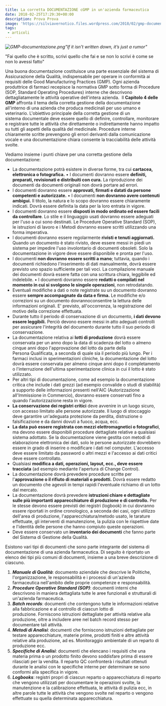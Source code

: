 ```yaml
---
title: La corretta DOCUMENTAZIONE cGMP in un'azienda farmaceutica
date: 2018-02-25T17:29:30+00:00
description: Prova Prova
image: 'https://silviavernotico.files.wordpress.com/2018/02/gmp-documentazione.png'
tags:
 - articoli
---
```

_![GMP-documentazione.png](/img/la-corretta-documentazione-cgmp-in-unazienda-farmaceutica.md/gmp-documentazione.png)"If it isn’t written down, it’s just a rumor"_

"Fai quello che è scritto, scrivi quello che fai e se non lo scrivi è come se non lo avessi fatto"

Una buona documentazione costituisce una parte essenziale del sistema di Assicurazione della Qualità, indispensabile per operare in conformità ai requisiti delle Good Manufacturing Practices (GMP). Ogni azienda produttrice di farmaci recepisce la normativa GMP sotto forma di Procedure (SOP, Standard Operating Procedures) interne che descrivono dettagliatamente le attività operative dell'intera azienda.  Il **Capitolo 4 delle GMP** affronta il tema della corretta gestione della documentazione all'interno di una azienda che produca medicinali per uso umano e veterinario. L'obiettivo principale della corretta gestione di un sistema documentale deve essere quello di definire, controllare, monitorare e registrare tutte le attività che direttamente o indirettamente hanno impatto su tutti gli aspetti della qualità del medicinale. Procedure interne chiaramente scritte prevengono gli errori derivanti dalla comunicazione vocale e una documentazione chiara consente la tracciabilità delle attività svolte.

Vediamo insieme i punti chiave per una corretta gestione della documentazione: 

* La documentazione potrà esistere in diverse forme, tra cui **cartacea, elettronica o fotografica.** • I documenti dovranno essere **definiti, preparati, revisionati e distribuiti con cura.** La riproduzione dei documenti da documenti originali non dovrà portare ad errori.  
* I documenti dovranno essere **approvati, firmati e datati da persone competenti e autorizzate.** • I documenti **non dovranno avere contenuti ambigui.** Il titolo, la natura e lo scopo dovranno essere chiaramente indicati. Dovrà essere definita la data per la loro entrata in vigore. 
* I documenti dovranno essere **disposti in modo ordinato ed essere facili da controllare**. Lo stile e il linguaggio usati dovranno essere adeguati per l'uso a cui sono destinati. Le Procedure Operative Standard (SOP), le istruzioni di lavoro e i Metodi dovranno essere scritti utilizzando una forma imperativa. 
* I documenti dovranno essere regolarmente **rivisti e tenuti aggiornati.** Quando un documento è stato rivisto, deve essere messi in piedi un sistema per impedire l'uso involontario di documenti obsoleti. Solo la documentazione in vigore deve essere disponibile e pronta per l'uso. 
* I documenti **non dovranno essere scritti a mano**; tuttavia, quando i documenti richiedono l'inserimento di dati manualmente, dovrà essere previsto uno spazio sufficiente per tali voci. La compilazione manuale dei documenti dovrà essere fatta con una scrittura chiara, leggibile ed indelebile. • I documenti dovranno essere **redatti o compilati nel momento in cui si svolgono le singole operazioni**, non retrodatando.  
* Eventuali modifiche a dati o note registrate su un documento dovranno essere **sempre accompagnate da data e firma.** Le modifiche e/o correzioni su un documento dovrannoconsentire la lettura delle informazioni originali. E' previsto, all'occorrenza, la registrazione del motivo della correzione effettuata. 
* Durante tutto il periodo di conservazione di un documento, **i dati devono essere leggibili.** Perciò devono essere messi in atto adeguati controlli per assicurare l'integrità del documento durante tutto il suo periodo di conservazione. 
* La documentazione relativa ai **lotti di produzione** dovrà essere conservata per un anno dopo la data di scadenza del lotto o almeno cinque anni dopo l'approvazione del lotto da parte della Persona Qualificata, a seconda di quale sia il periodo più lungo. Per i farmaci inclusi in sperimentazioni cliniche, la documentazione del lotto dovrà essere conservata per almeno cinque anni dopo il completamento o l'interruzione dell'ultima sperimentazione clinica in cui il lotto è stato utilizzato. 
* Per altri tipi di documentazione, come ad esempio la documentazione critica che include i dati grezzi (ad esempio convalide o studi di stabilità) a supporto delle informazioni presenti nell'AIC (Autorizzazione all'Immissione in Commercio), dovranno essere conservati fino a quando l'autorizzazione resta in vigore. 
* **La conservazione dei registri critici** deve avvenire in un luogo sicuro, con accesso limitato alle persone autorizzate. Il luogo di stoccaggio deve garantire un'adeguata protezione da perdita, distruzione o falsificazione e da danni dovuti a fuoco, acqua, ecc. 
* **La data può essere registrata con mezzi elettromagnetici o fotografici**, ma devono essere disponibili procedure dettagliate relative a qualsiasi sistema adottato. Se la documentazione viene gestita con metodi di elaborazione elettronica dei dati, solo le persone autorizzate dovrebbero essere in grado di inserire o modificare i dati nel computer. L'accesso deve essere limitato da password o altri mezzi e l'accesso ai dati critici deve essere controllato. 
* Qualsiasi **modifica a dati, operazioni, layout, ecc., deve essere tracciata** (ad esempio mediante l'apertura di Change Control). 
* La documentazione dovrà prevedere procedure scritte per l'**approvazione o il rifiuto di materiali o prodotti.** Dovrà essere redatto un documento che agevoli in tempi rapidi l'eventuale richiamo di un lotto dal mercato. 
* La documentazione dovrà prevedere **istruzioni chiare e dettagliate sulle più importanti apparecchiature di produzione e di controllo.** Per le stesse devono essere previsti dei registri (logbook) in cui dovranno essere riportati in ordine cronologico, a seconda dei casi, ogni utilizzo dell'area di produzione, l'apparecchiatura/metodo usato, le tarature effettuate, gli interventi di manutenzione, la pulizia con le rispettive date e l'identità delle persone che hanno compiuto queste operazioni. 
* Deve essere conservato un **inventario dei documenti** che fanno parte del Sistema di Gestione della Qualità.

Esistono vari tipi di documenti che sono parte integrante del sistema di documentazione di una azienda farmaceutica. Di seguito è riportato un elenco dei tipi più comuni di documenti, insieme a una breve descrizione di ciascuno.

1. _**Manuale di Qualità**_: documento aziendale che descrive le Politiche, l'organizzazione, le responsabilità e i processi di un'azienda farmaceutica nell'ambito delle proprie competenze e responsabilità.
2. _**Procedure Operative Standard (SOP)**_: documenti interni che descrivono in maniera dettagliata tutte le aree funzionali e strutturali di un'azienda farmaceutica. 
3. _**Batch records**_: documenti che contengono tutte le informazioni relative alla fabbricazione e al controllo di ciascun lotto di produzione. Forniscono istruzioni dettagliate per attività relative alla produzione, oltre a includere aree nel batch record stesso per documentare tali attività. 
4. _**Metodi di Analisi**_: documenti che forniscono istruzioni dettagliate per testare apparecchiature, materie prime, prodotti finiti e altre attività relative alla produzione, ad es. Monitoraggio ambientale di un reparto di produzione ecc.  
5. _**Specifiche di Analisi**_: documenti che elencano i requisiti che una materia prima o un prodotto finito devono soddisfare prima di essere rilasciati per la vendita. Il reparto QC confronterà i risultati ottenuti durante le analisi con le specifiche interne per determinare se sono conformi alla specifica in vigore. 
6. _**Logbooks**_: registri propri di ciascun reparto o apparecchiatura di reparto che vengono utilizzati per documentare le operazioni svolte, la manutenzione e la calibrazione effettuata, le attività di pulizia ecc, in altre parole tutte le attività che vengono svolte nel reparto o vengono effettuate su quella determinata apparecchiatura.
